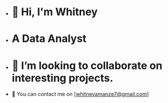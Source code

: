- 👋 Hi, I'm Whitney
  =======================
  
- A Data Analyst
  =======================
  
  
- 💞️ I’m looking to collaborate
      on interesting projects.
  =======================
- 📨 You can contact me on [whitneyamanze7@gmail.com] 

<!---
Wendy-O/Wendy-O is a ✨ special ✨ repository because its `README.md` (this file) appears on your GitHub profile.
You can click the Preview link to take a look at your changes.
--->

